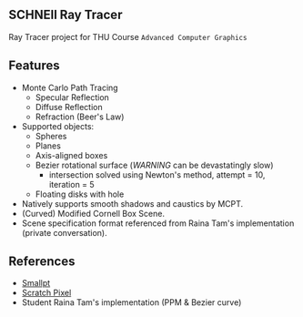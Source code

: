 SCHNEll Ray Tracer
------------------
Ray Tracer project for THU Course `Advanced Computer Graphics`

## Features
- Monte Carlo Path Tracing
    - Specular Reflection
    - Diffuse Reflection
    - Refraction (Beer's Law)
- Supported objects:
    - Spheres
    - Planes
    - Axis-aligned boxes
    - Bezier rotational surface (*WARNING* can be devastatingly slow)
        - intersection solved using Newton's method, attempt = 10, iteration = 5
    - Floating disks with hole
- Natively supports smooth shadows and caustics by MCPT.
- (Curved) Modified Cornell Box Scene.
- Scene specification format referenced from Raina Tam's implementation (private conversation).

## References
- [Smallpt](http://www.kevinbeason.com/smallpt/)
- [Scratch Pixel](https://www.scratchapixel.com/)
- Student Raina Tam's implementation (PPM & Bezier curve)